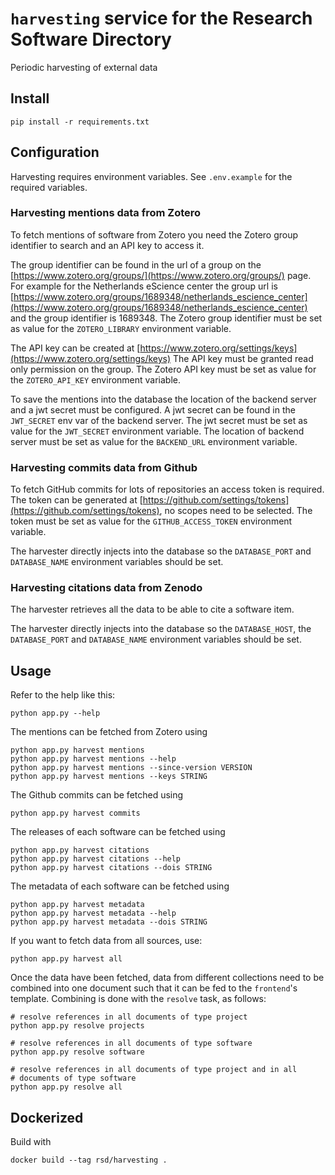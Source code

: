 # `harvesting` service for the Research Software Directory

Periodic harvesting of external data

## Install

```shell
pip install -r requirements.txt
```

## Configuration

Harvesting requires environment variables.
See `.env.example` for the required variables.

### Harvesting mentions data from Zotero

To fetch mentions of software from Zotero you need the Zotero group identifier
to search and an API key to access it.

The group identifier can be found in the url of a group on the
[https://www.zotero.org/groups/](https://www.zotero.org/groups/) page. For example for the Netherlands eScience
center the group url is
[https://www.zotero.org/groups/1689348/netherlands_escience_center](https://www.zotero.org/groups/1689348/netherlands_escience_center) and the group
identifier is 1689348. The Zotero group identifier must be set as value for the
`ZOTERO_LIBRARY` environment variable.

The API key can be created at [https://www.zotero.org/settings/keys](https://www.zotero.org/settings/keys) The API key
must be granted read only permission on the group. The Zotero API key must be
set as value for the `ZOTERO_API_KEY` environment variable.

To save the mentions into the database the location of the backend server and a
jwt secret must be configured. A jwt secret can be found in the `JWT_SECRET`
env var of the backend server. The jwt secret must be set as value for the
`JWT_SECRET` environment variable. The location of backend server must be set
as value for the `BACKEND_URL` environment variable.

### Harvesting commits data from Github

To fetch GitHub commits for lots of repositories an access token is required.
The token can be generated at [https://github.com/settings/tokens](https://github.com/settings/tokens), no scopes need
to be selected. The token must be set as value for the `GITHUB_ACCESS_TOKEN`
environment variable.

The harvester directly injects into the database so the `DATABASE_PORT` and
`DATABASE_NAME` environment variables should be set.

### Harvesting citations data from Zenodo

The harvester retrieves all the data to be able to cite a software item.

The harvester directly injects into the database so the `DATABASE_HOST`, the
`DATABASE_PORT` and `DATABASE_NAME` environment variables should be set.

## Usage

Refer to the help like this:

```shell
python app.py --help
```

The mentions can be fetched from Zotero using

```shell
python app.py harvest mentions
python app.py harvest mentions --help
python app.py harvest mentions --since-version VERSION
python app.py harvest mentions --keys STRING
```

The Github commits can be fetched using

```shell
python app.py harvest commits
```

The releases of each software can be fetched using

```shell
python app.py harvest citations
python app.py harvest citations --help
python app.py harvest citations --dois STRING
```

The metadata of each software can be fetched using

```shell
python app.py harvest metadata
python app.py harvest metadata --help
python app.py harvest metadata --dois STRING
```

If you want to fetch data from all sources, use:

```shell
python app.py harvest all
```

Once the data have been fetched, data from different collections need to be
combined into one document such that it can be fed to the `frontend`'s template.
Combining is done with the `resolve` task, as follows:

```shell
# resolve references in all documents of type project
python app.py resolve projects
```

```shell
# resolve references in all documents of type software
python app.py resolve software
```

```shell
# resolve references in all documents of type project and in all
# documents of type software
python app.py resolve all
```


## Dockerized

Build with

```shell
docker build --tag rsd/harvesting .
```
